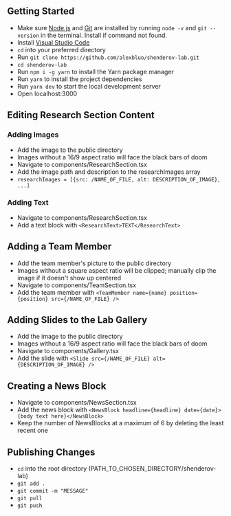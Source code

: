## Getting Started

- Make sure [Node.js](https://nodejs.org/en/download/) and [Git](https://git-scm.com/downloads) are installed by running `node -v` and `git --version` in the terminal. Install if command not found. 
- Install [Visual Studio Code](https://code.visualstudio.com/download)
- `cd` into your preferred directory
- Run `git clone https://github.com/alexbluo/shenderov-lab.git`
- `cd shenderov-lab`
- Run `npm i -g yarn` to install the Yarn package manager
- Run `yarn` to install the project dependencies
- Run `yarn dev` to start the local development server
- Open localhost:3000

## Editing Research Section Content

### Adding Images

- Add the image to the public directory
- Images without a 16/9 aspect ratio will face the black bars of doom
- Navigate to components/ResearchSection.tsx
- Add the image path and description to the researchImages array
- `researchImages = [{src: /NAME_OF_FILE, alt: DESCRIPTION_OF_IMAGE}, ...]`

### Adding Text

- Navigate to components/ResearchSection.tsx
- Add a text block with `<ResearchText>TEXT</ResearchText>`

## Adding a Team Member

- Add the team member's picture to the public directory
- Images without a square aspect ratio will be clipped; manually clip the image if it doesn't show up centered
- Navigate to components/TeamSection.tsx
- Add the team member with `<TeamMember name={name} position={position} src={/NAME_OF_FILE} />`

## Adding Slides to the Lab Gallery

- Add the image to the public directory
- Images without a 16/9 aspect ratio will face the black bars of doom
- Navigate to components/Gallery.tsx
- Add the slide with `<Slide src={/NAME_OF_FILE} alt={DESCRIPTION_OF_IMAGE} />`

## Creating a News Block

- Navigate to components/NewsSection.tsx
- Add the news block with `<NewsBlock headline={headline} date={date}>{body text here}</NewsBlock>`
- Keep the number of NewsBlocks at a maximum of 6 by deleting the least recent one

## Publishing Changes

- `cd` into the root directory (PATH_TO_CHOSEN_DIRECTORY/shenderov-lab)
- `git add .`
- `git commit -m "MESSAGE"`
- `git pull`
- `git push`
